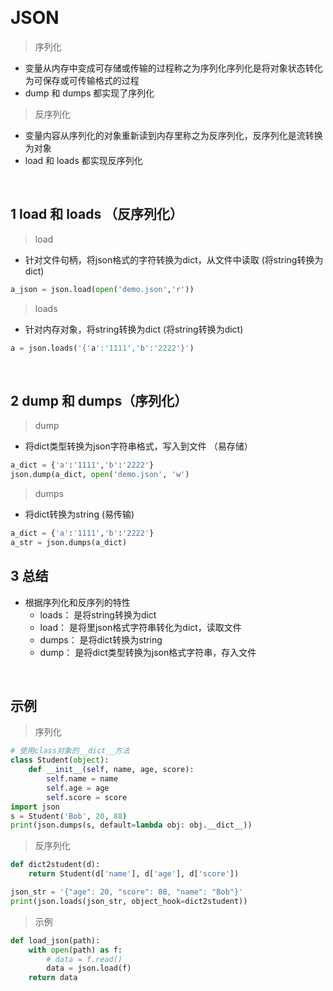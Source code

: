 &emsp;
# JSON

>序列化
- 变量从内存中变成可存储或传输的过程称之为序列化序列化是将对象状态转化为可保存或可传输格式的过程
- dump 和 dumps 都实现了序列化
&emsp;
>反序列化
- 变量内容从序列化的对象重新读到内存里称之为反序列化，反序列化是流转换为对象
- load 和 loads 都实现反序列化


&emsp;
## 1 load 和 loads （反序列化）
>load
- 针对文件句柄，将json格式的字符转换为dict，从文件中读取 (将string转换为dict)
```py
a_json = json.load(open('demo.json','r'))
```

>loads
- 针对内存对象，将string转换为dict (将string转换为dict)
```py
a = json.loads('{'a':'1111','b':'2222'}')
```

&emsp;
## 2 dump 和 dumps（序列化）

>dump
- 将dict类型转换为json字符串格式，写入到文件 （易存储）
```py
a_dict = {'a':'1111','b':'2222'}
json.dump(a_dict, open('demo.json', 'w')
```
>dumps
- 将dict转换为string (易传输)
```py
a_dict = {'a':'1111','b':'2222'}
a_str = json.dumps(a_dict)
```
## 3 总结
- 根据序列化和反序列的特性
    - loads： 是将string转换为dict
    - load： 是将里json格式字符串转化为dict，读取文件
    - dumps： 是将dict转换为string
    - dump： 是将dict类型转换为json格式字符串，存入文件

&emsp;
## 示例
>序列化
```py
# 使用class对象的__dict__方法
class Student(object):
    def __init__(self, name, age, score):
        self.name = name
        self.age = age
        self.score = score
import json
s = Student('Bob', 20, 88)
print(json.dumps(s, default=lambda obj: obj.__dict__))
```

>反序列化
```py
def dict2student(d):
    return Student(d['name'], d['age'], d['score'])

json_str = '{"age": 20, "score": 88, "name": "Bob"}'
print(json.loads(json_str, object_hook=dict2student))
```
>示例
```py
def load_json(path):
    with open(path) as f:
        # data = f.read()
        data = json.load(f)
    return data
```